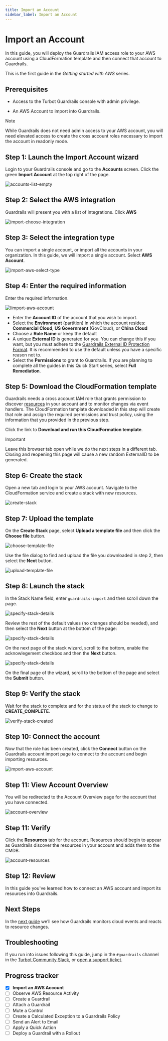 ```yaml
---
title: Import an Account
sidebar_label: Import an Account
---
```


# Import an Account


In this guide, you will deploy the Guardrails IAM access role to your AWS account using a CloudFormation template and then connect that account to Guardrails.

This is the first guide in the *Getting started with AWS* series.

## Prerequisites

- Access to the Turbot Guardrails console with admin privilege.

- An AWS Account to import into Guardrails.

> [!NOTE]
> While Guardrails does not need admin access to your AWS account, you will need elevated access to create the cross account roles necessary to import the account in readonly mode.

## Step 1: Launch the Import Account wizard

Login to your Guardrails console and go to the **Accounts** screen.  Click the green **Import Account** at the top right of the page.

<p><img alt="accounts-list-empty" src="./accounts-list-empty.png"/></p>


## Step 2: Select the AWS integration

Guardrails will present you with a list of integrations.  Click **AWS**

<p><img alt="import-choose-integration" src="./import-choose-integration.png"/></p>


## Step 3: Select the integration type

You can import a single account, or import all the accounts in your organization.  In this guide, we will import a single account. Select **AWS Account**.


<p><img alt="import-aws-select-type" src="./import-aws-select-type.png"/></p>


## Step 4: Enter the required information
Enter the required information.


<p><img alt="limport-aws-account" src="./import-aws-account.png"/></p>


- Enter the **Account ID** of the account that you wish to import.
- Select the **Environment** (partition) in which the account resides: **Commercial Cloud**, **US Government** (GovCloud), or **China Cloud**
- Choose a **Role Name** or keep the default
- A unique **External ID** is generated for you. You can change this if you want, but you must adhere to the [Guardrails  External ID Protection Format](/guardrails/docs/faq/general-faq#what-is-guardrails-aws-iam-role-external-id-protection).  It is recommended to use the default unless you have a specific reason not to.
- Select the **Permissions** to grant to Guardrails. If you are planning to complete all the guides in this Quick Start series, select **Full Remediation**.

## Step 5: Download the CloudFormation template

Guardrails needs a cross account IAM role that grants permission to discover [resources](/guardrails/docs/artemis/inventory/resources) in your account and to monitor changes via event handlers. The CloudFormation template downloaded in this step  will create that role and assign the required permissions and trust policy, using the information that you provided in the previous step.

Click the link to **Download and run this CloudFormation template**. 

> [!IMPORTANT]
> Leave this browser tab open while we do the next steps in a different tab. Closing and reopening this page will cause a new random ExternalID to be generated.

## Step 6: Create the stack

Open a new tab and login to your AWS account. Navigate to the CloudFormation service and create a stack with new resources.

<p><img alt="create-stack" src="./create-stack.png"/></p>

## Step 7: Upload the template

On the **Create Stack** page, select **Upload a template file** and then click the **Choose file** button.

<p><img alt="choose-template-file" src="./choose-template-file.png"/></p>

Use the file dialog to find and upload the file you downloaded in step 2, then select the **Next** button.

<p><img alt="upload-template-file" src="./upload-template-file.png"/></p>

## Step 8: Launch the stack

In the Stack Name field, enter `guardrails-import` and then scroll down the page.

<p><img alt="specify-stack-details" src="./specify-stack-details.png"/></p>

Review the rest of the default values (no changes should be needed), and then select the **Next** button at the bottom of the page:

<p><img alt="specify-stack-details" src="./specify-stack-details-2.png"/></p>

On the next page of the stack wizard, scroll to the bottom, enable the acknowlegement checkbox and then the **Next** button.

<p><img alt="specify-stack-details" src="./specify-stack-details-3.png"/></p>

On the final page of the wizard, scroll to the bottom of the page and select the **Submit** button.

## Step 9: Verify the stack

Wait for the stack to complete and for the status of the stack to change to **CREATE_COMPLETE**.

<p><img alt="verify-stack-created" src="./stack-created.png"/></p>

## Step 10: Connect the account

Now that the role has been created, click the **Connect** button on the Guardrails account import page to connect to the account and begin importing resources.

<p><img alt="import-aws-account" src="./import-aws-account.png"/></p>


## Step 11: View Account Overview

You will be redirected to the Account Overview page for the account that you have connected.

<p><img alt="account-overview" src="./account-overview.png"/></p>


## Step 11: Verify

Click the **Resources** tab for the account.  Resources should begin to appear as Guardrails discover the resources in your account and adds them to the CMDB.

<p><img alt="account-resources" src="./account-overview.png"/></p>

## Step 12: Review

In this guide you've learned how to connect an AWS account and import its resources into Guardrails.

## Next Steps

In the [next guide](/guardrails/docs/artemis/getting-started/getting-started-aws/observe-aws-activity) we’ll see how Guardrails monitors cloud events and reacts to resource changes.

## Troubleshooting

If you run into issues following this guide, jump in the `#guardrails` channel in the [Turbot Community Slack](https://turbot.com/community/join), or [open a support ticket](https://support.turbot.com/hc/en-us/requests/new).

## Progress tracker
- [x] **Import an AWS Account**
- [ ] Observe AWS Resource Activity
- [ ] Create a Guardrail
- [ ] Attach a Guardrail
- [ ] Mute a Control
- [ ] Create a Calculated Exception to a Guardrails Policy
- [ ] Send an Alert to Email
- [ ] Apply a Quick Action
- [ ] Deploy a Guardrail with a Rollout
